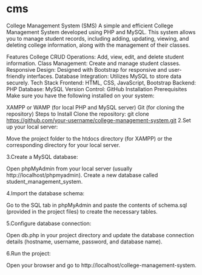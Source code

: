 # cms
College Management System (SMS)
A simple and efficient College Management System developed using PHP and MySQL. This system allows you to manage student records, including adding, updating, viewing, and deleting college information, along with the management of their classes.

Features
College CRUD Operations: Add, view, edit, and delete student information.
Class Management: Create and manage student classes.
Responsive Design: Designed with Bootstrap for responsive and user-friendly interfaces.
Database Integration: Utilizes MySQL to store data securely.
Tech Stack
Frontend: HTML, CSS, JavaScript, Bootstrap
Backend: PHP
Database: MySQL
Version Control: GitHub
Installation
Prerequisites
Make sure you have the following installed on your system:

XAMPP or WAMP (for local PHP and MySQL server)
Git (for cloning the repository)
Steps to Install
Clone the repository:
git clone https://github.com/your-username/college-management-system.git
2.Set up your local server:

Move the project folder to the htdocs directory (for XAMPP) or the corresponding directory for your local server.

3.Create a MySQL database:

Open phpMyAdmin from your local server (usually http://localhost/phpmyadmin). Create a new database called student_management_system.

4.Import the database schema:

Go to the SQL tab in phpMyAdmin and paste the contents of schema.sql (provided in the project files) to create the necessary tables.

5.Configure database connection:

Open db.php in your project directory and update the database connection details (hostname, username, password, and database name).

6.Run the project:

Open your browser and go to http://localhost/college-management-system.
